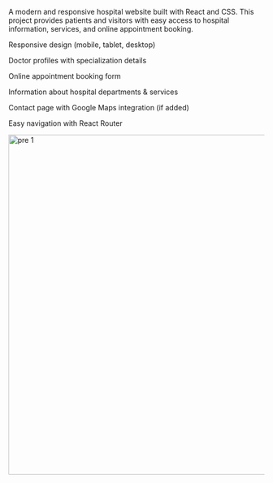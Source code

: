 
A modern and responsive hospital website built with React and CSS. This project provides patients and visitors with easy access to hospital information, services, and online appointment booking.

Responsive design (mobile, tablet, desktop)

Doctor profiles with specialization details

Online appointment booking form

Information about hospital departments & services

Contact page with Google Maps integration (if added)

Easy navigation with React Router

<img width="1347" height="670" alt="pre 1" src="https://github.com/user-attachments/assets/e946e896-85b2-446f-a248-8ea870895f86" />
